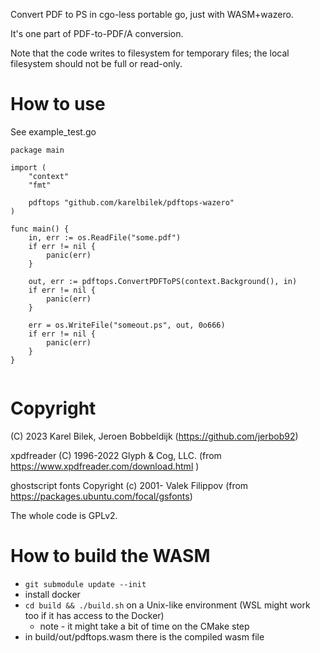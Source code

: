 Convert PDF to PS in cgo-less portable go, just with WASM+wazero.

It's one part of PDF-to-PDF/A conversion.

Note that the code writes to filesystem for temporary files; the local filesystem should not be full or read-only.

How to use
===

See example_test.go
```
package main

import (
    "context"
    "fmt"

    pdftops "github.com/karelbilek/pdftops-wazero"
)

func main() {
	in, err := os.ReadFile("some.pdf")
	if err != nil {
		panic(err)
	}

	out, err := pdftops.ConvertPDFToPS(context.Background(), in)
	if err != nil {
		panic(err)
	}

	err = os.WriteFile("someout.ps", out, 0o666)
	if err != nil {
		panic(err)
	}
}


```

Copyright
===
(C) 2023 Karel Bilek, Jeroen Bobbeldijk (https://github.com/jerbob92)

xpdfreader (C) 1996-2022 Glyph & Cog, LLC. (from https://www.xpdfreader.com/download.html )

ghostscript fonts Copyright (c) 2001- Valek Filippov (from https://packages.ubuntu.com/focal/gsfonts)

The whole code is GPLv2.

How to build the WASM
===

* `git submodule update --init`
* install docker
* `cd build && ./build.sh` on a Unix-like environment (WSL might work too if it has access to the Docker)
  * note - it might take a bit of time on the CMake step
* in build/out/pdftops.wasm there is the compiled wasm file